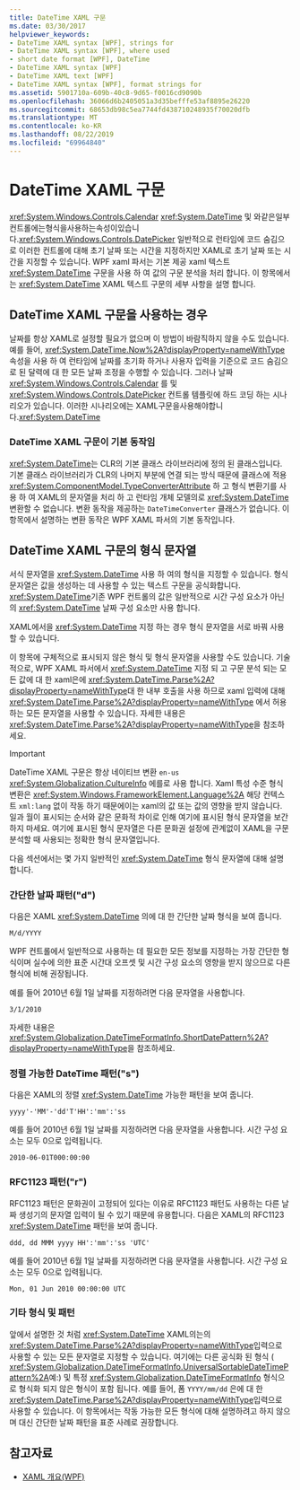 ```yaml
---
title: DateTime XAML 구문
ms.date: 03/30/2017
helpviewer_keywords:
- DateTime XAML syntax [WPF], strings for
- DateTime XAML syntax [WPF], where used
- short date format [WPF], DateTime
- DateTime XAML syntax [WPF]
- DateTime XAML text [WPF]
- DateTime XAML syntax [WPF], format strings for
ms.assetid: 5901710a-609b-40c8-9d65-f0016cd9090b
ms.openlocfilehash: 36066d6b2405051a3d35befffe53af8895e26220
ms.sourcegitcommit: 68653db98c5ea7744fd438710248935f70020dfb
ms.translationtype: MT
ms.contentlocale: ko-KR
ms.lasthandoff: 08/22/2019
ms.locfileid: "69964840"
---
```

# <a name="datetime-xaml-syntax"></a>DateTime XAML 구문
<xref:System.Windows.Controls.Calendar> <xref:System.DateTime> 및 와같은일부컨트롤에는형식을사용하는속성이있습니다.<xref:System.Windows.Controls.DatePicker> 일반적으로 런타임에 코드 숨김으로 이러한 컨트롤에 대해 초기 날짜 또는 시간을 지정하지만 XAML로 초기 날짜 또는 시간을 지정할 수 있습니다. WPF xaml 파서는 기본 제공 xaml 텍스트 <xref:System.DateTime> 구문을 사용 하 여 값의 구문 분석을 처리 합니다. 이 항목에서는 <xref:System.DateTime> XAML 텍스트 구문의 세부 사항을 설명 합니다.  

<a name="where_datetime_xaml_syntax_is_used"></a>   
## <a name="when-to-use-datetime-xaml-syntax"></a>DateTime XAML 구문을 사용하는 경우  
 날짜를 항상 XAML로 설정할 필요가 없으며 이 방법이 바람직하지 않을 수도 있습니다. 예를 들어, <xref:System.DateTime.Now%2A?displayProperty=nameWithType> 속성을 사용 하 여 런타임에 날짜를 초기화 하거나 사용자 입력을 기준으로 코드 숨김으로 된 달력에 대 한 모든 날짜 조정을 수행할 수 있습니다. 그러나 날짜 <xref:System.Windows.Controls.Calendar> 를 및 <xref:System.Windows.Controls.DatePicker> 컨트롤 템플릿에 하드 코딩 하는 시나리오가 있습니다. 이러한 시나리오에는 XAML구문을사용해야합니다.<xref:System.DateTime>  
  
### <a name="datetime-xaml-syntax-is-a-native-behavior"></a>DateTime XAML 구문이 기본 동작임  
 <xref:System.DateTime>는 CLR의 기본 클래스 라이브러리에 정의 된 클래스입니다. 기본 클래스 라이브러리가 CLR의 나머지 부분에 연결 되는 방식 때문에 클래스에 적용 <xref:System.ComponentModel.TypeConverterAttribute> 하 고 형식 변환기를 사용 하 여 XAML의 문자열을 처리 하 고 런타임 개체 모델의로 <xref:System.DateTime> 변환할 수 없습니다. 변환 동작을 제공하는 `DateTimeConverter` 클래스가 없습니다. 이 항목에서 설명하는 변환 동작은 WPF XAML 파서의 기본 동작입니다.  
  
<a name="format_strings_for_datetime_xaml_syntax"></a>   
## <a name="format-strings-for-datetime-xaml-syntax"></a>DateTime XAML 구문의 형식 문자열  
 서식 문자열을 <xref:System.DateTime> 사용 하 여의 형식을 지정할 수 있습니다. 형식 문자열은 값을 생성하는 데 사용할 수 있는 텍스트 구문을 공식화합니다. <xref:System.DateTime>기존 WPF 컨트롤의 값은 일반적으로 시간 구성 요소가 아닌의 <xref:System.DateTime> 날짜 구성 요소만 사용 합니다.  
  
 XAML에서을 <xref:System.DateTime> 지정 하는 경우 형식 문자열을 서로 바꿔 사용할 수 있습니다.  
  
 이 항목에 구체적으로 표시되지 않은 형식 및 형식 문자열을 사용할 수도 있습니다. 기술적으로, WPF XAML 파서에서 <xref:System.DateTime> 지정 되 고 구문 분석 되는 모든 값에 대 한 xaml은에 <xref:System.DateTime.Parse%2A?displayProperty=nameWithType>대 한 내부 호출을 사용 하므로 xaml 입력에 대해 <xref:System.DateTime.Parse%2A?displayProperty=nameWithType> 에서 허용 하는 모든 문자열을 사용할 수 있습니다. 자세한 내용은 <xref:System.DateTime.Parse%2A?displayProperty=nameWithType>을 참조하세요.  
  
> [!IMPORTANT]
> DateTime XAML 구문은 항상 네이티브 변환 `en-us` <xref:System.Globalization.CultureInfo> 에를로 사용 합니다. Xaml 특성 수준 형식 변환은 <xref:System.Windows.FrameworkElement.Language%2A> 해당 컨텍스트 `xml:lang` 없이 작동 하기 때문에이는 xaml의 값 또는 값의 영향을 받지 않습니다. 일과 월이 표시되는 순서와 같은 문화적 차이로 인해 여기에 표시된 형식 문자열을 보간하지 마세요. 여기에 표시된 형식 문자열은 다른 문화권 설정에 관계없이 XAML을 구문 분석할 때 사용되는 정확한 형식 문자열입니다.  
  
 다음 섹션에서는 몇 가지 일반적인 <xref:System.DateTime> 형식 문자열에 대해 설명 합니다.  
  
### <a name="short-date-pattern-d"></a>간단한 날짜 패턴("d")  
 다음은 XAML <xref:System.DateTime> 의에 대 한 간단한 날짜 형식을 보여 줍니다.  
  
 `M/d/YYYY`  
  
 WPF 컨트롤에서 일반적으로 사용하는 데 필요한 모든 정보를 지정하는 가장 간단한 형식이며 실수에 의한 표준 시간대 오프셋 및 시간 구성 요소의 영향을 받지 않으므로 다른 형식에 비해 권장됩니다.  
  
 예를 들어 2010년 6월 1일 날짜를 지정하려면 다음 문자열을 사용합니다.  
  
 `3/1/2010`  
  
 자세한 내용은 <xref:System.Globalization.DateTimeFormatInfo.ShortDatePattern%2A?displayProperty=nameWithType>을 참조하세요.  
  
### <a name="sortable-datetime-pattern-s"></a>정렬 가능한 DateTime 패턴("s")  
 다음은 XAML의 정렬 <xref:System.DateTime> 가능한 패턴을 보여 줍니다.  
  
 `yyyy'-'MM'-'dd'T'HH':'mm':'ss`  
  
 예를 들어 2010년 6월 1일 날짜를 지정하려면 다음 문자열을 사용합니다. 시간 구성 요소는 모두 0으로 입력됩니다.  
  
 `2010-06-01T000:00:00`  
  
### <a name="rfc1123-pattern-r"></a>RFC1123 패턴("r")  
 RFC1123 패턴은 문화권이 고정되어 있다는 이유로 RFC1123 패턴도 사용하는 다른 날짜 생성기의 문자열 입력이 될 수 있기 때문에 유용합니다. 다음은 XAML의 RFC1123 <xref:System.DateTime> 패턴을 보여 줍니다.  
  
 `ddd, dd MMM yyyy HH':'mm':'ss 'UTC'`  
  
 예를 들어 2010년 6월 1일 날짜를 지정하려면 다음 문자열을 사용합니다. 시간 구성 요소는 모두 0으로 입력됩니다.  
  
 `Mon, 01 Jun 2010 00:00:00 UTC`  
  
### <a name="other-formats-and-patterns"></a>기타 형식 및 패턴  
 앞에서 설명한 것 처럼 <xref:System.DateTime> XAML의는의 <xref:System.DateTime.Parse%2A?displayProperty=nameWithType>입력으로 사용할 수 있는 모든 문자열로 지정할 수 있습니다. 여기에는 다른 공식화 된 형식 ( <xref:System.Globalization.DateTimeFormatInfo.UniversalSortableDateTimePattern%2A>예:) 및 특정 <xref:System.Globalization.DateTimeFormatInfo> 형식으로 형식화 되지 않은 형식이 포함 됩니다. 예를 들어, 폼 `YYYY/mm/dd` 은에 대 한 <xref:System.DateTime.Parse%2A?displayProperty=nameWithType>입력으로 사용할 수 있습니다. 이 항목에서는 작동 가능한 모든 형식에 대해 설명하려고 하지 않으며 대신 간단한 날짜 패턴을 표준 사례로 권장합니다.  
  
## <a name="see-also"></a>참고자료

- [XAML 개요(WPF)](xaml-overview-wpf.md)
